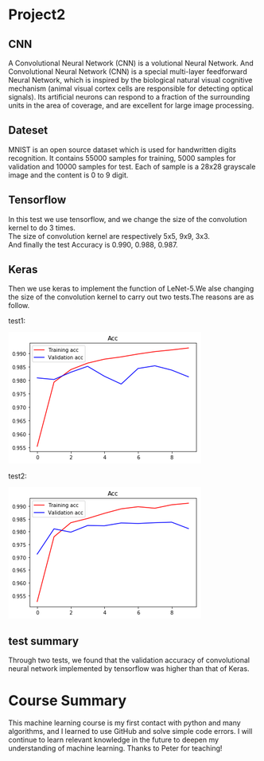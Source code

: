 # Project2


## CNN
A Convolutional Neural Network (CNN) is a volutional Neural Network. And Convolutional Neural Network (CNN) is a special multi-layer feedforward Neural Network, which is inspired by the biological natural visual cognitive mechanism (animal visual cortex cells are responsible for detecting optical signals). Its artificial neurons can respond to a fraction of the surrounding units in the area of coverage, and are excellent for large image processing.



## Dateset
MNIST is an open source dataset which is used for handwritten digits recognition. It contains 55000 samples for training, 5000 samples for validation and 10000 samples for test. Each of sample is a 28x28 grayscale image and the content is 0 to 9 digit.



## Tensorflow
In this test we use tensorflow, and we change the size of the convolution kernel to do 3 times.</br>The size of convolution kernel are respectively 5x5, 9x9, 3x3.</br>And finally the test Accuracy is 0.990, 0.988, 0.987.



## Keras
Then we use keras to implement the function of LeNet-5.We alse changing the size of the convolution kernel to  carry out two tests.The reasons are as follow.


test1:


![avatar](https://github.com/Qiby0513/Project2/blob/main/test2.1.png)

test2:


![avatar](https://github.com/Qiby0513/Project2/blob/main/test2.2.png)



## test summary
Through two tests, we found that the validation accuracy of convolutional neural network implemented by tensorflow was higher than that of Keras.


# Course Summary
This machine learning course is my first contact with python and many algorithms, and I learned to use GitHub and solve simple code errors. I will continue to learn relevant knowledge in the future to deepen my understanding of machine learning.
Thanks to Peter for teaching!
